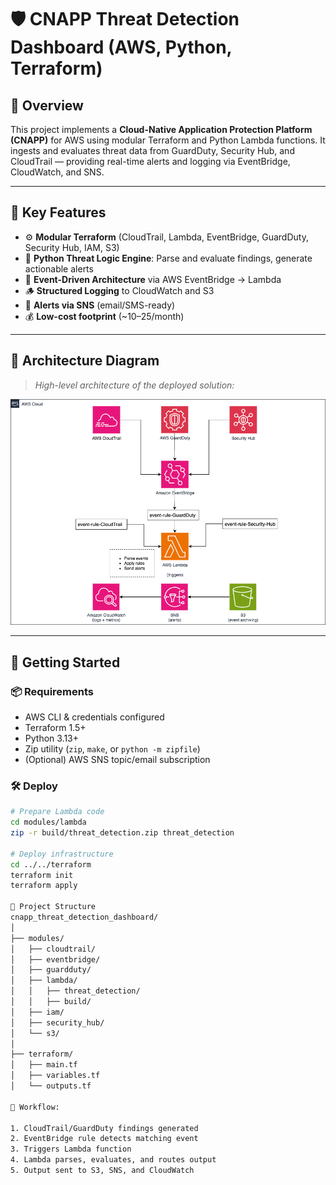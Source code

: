 # 🛡 CNAPP Threat Detection Dashboard (AWS, Python, Terraform)

## 📌 Overview

This project implements a **Cloud-Native Application Protection Platform (CNAPP)** for AWS using modular Terraform and Python Lambda functions. It ingests and evaluates threat data from GuardDuty, Security Hub, and CloudTrail — providing real-time alerts and logging via EventBridge, CloudWatch, and SNS.

---

## 🎯 Key Features

- ⚙️ **Modular Terraform** (CloudTrail, Lambda, EventBridge, GuardDuty, Security Hub, IAM, S3)
- 🧠 **Python Threat Logic Engine**: Parse and evaluate findings, generate actionable alerts
- 🔁 **Event-Driven Architecture** via AWS EventBridge → Lambda
- 🪵 **Structured Logging** to CloudWatch and S3
- 🔔 **Alerts via SNS** (email/SMS-ready)
- 💰 **Low-cost footprint** (~$10–$25/month)

---

## 🧱 Architecture Diagram

> _High-level architecture of the deployed solution:_

![Architecture Diagram](./cnapp_threat_detection.png)

---

## 🚀 Getting Started

### 📦 Requirements
- AWS CLI & credentials configured
- Terraform 1.5+
- Python 3.13+
- Zip utility (`zip`, `make`, or `python -m zipfile`)
- (Optional) AWS SNS topic/email subscription

### 🛠️ Deploy

```bash
# Prepare Lambda code
cd modules/lambda
zip -r build/threat_detection.zip threat_detection

# Deploy infrastructure
cd ../../terraform
terraform init
terraform apply

📂 Project Structure
cnapp_threat_detection_dashboard/
│
├── modules/
│   ├── cloudtrail/
│   ├── eventbridge/
│   ├── guardduty/
│   ├── lambda/
│   │   ├── threat_detection/
│   │   ├── build/
│   ├── iam/
│   ├── security_hub/
│   └── s3/
│
├── terraform/
│   ├── main.tf
│   ├── variables.tf
│   └── outputs.tf

📘 Workflow:

1. CloudTrail/GuardDuty findings generated
2. EventBridge rule detects matching event
3. Triggers Lambda function
4. Lambda parses, evaluates, and routes output
5. Output sent to S3, SNS, and CloudWatch